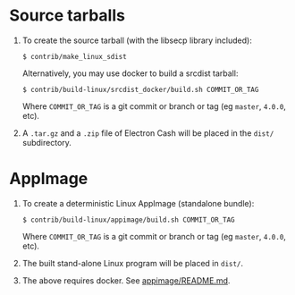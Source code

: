 Source tarballs
===============

1. To create the source tarball (with the libsecp library included):

    ```
    $ contrib/make_linux_sdist
    ```
    
    Alternatively, you may use docker to build a srcdist tarball:
    
    ```
    $ contrib/build-linux/srcdist_docker/build.sh COMMIT_OR_TAG
    ```

    Where `COMMIT_OR_TAG` is a git commit or branch or tag (eg `master`, `4.0.0`, etc).

2. A `.tar.gz` and a `.zip` file of Electron Cash will be placed in the `dist/` subdirectory.


AppImage
===============

1. To create a deterministic Linux AppImage (standalone bundle):

    ```
    $ contrib/build-linux/appimage/build.sh COMMIT_OR_TAG
    ```

    Where `COMMIT_OR_TAG` is a git commit or branch or tag (eg `master`, `4.0.0`, etc).

2. The built stand-alone Linux program will be placed in `dist/`.

3. The above requires docker.  See [appimage/README.md](appimage/README.md).
